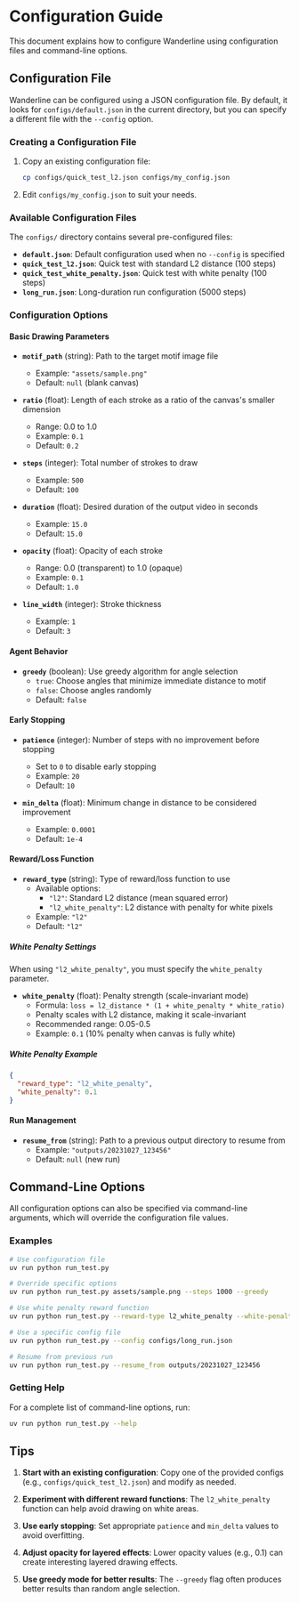 # Configuration Guide

This document explains how to configure Wanderline using configuration files and command-line options.

## Configuration File

Wanderline can be configured using a JSON configuration file. By default, it looks for `configs/default.json` in the current directory, but you can specify a different file with the `--config` option.

### Creating a Configuration File

1. Copy an existing configuration file:
   ```bash
   cp configs/quick_test_l2.json configs/my_config.json
   ```

2. Edit `configs/my_config.json` to suit your needs.

### Available Configuration Files

The `configs/` directory contains several pre-configured files:

- **`default.json`**: Default configuration used when no `--config` is specified
- **`quick_test_l2.json`**: Quick test with standard L2 distance (100 steps)
- **`quick_test_white_penalty.json`**: Quick test with white penalty (100 steps)  
- **`long_run.json`**: Long-duration run configuration (5000 steps)

### Configuration Options

#### Basic Drawing Parameters

- **`motif_path`** (string): Path to the target motif image file
  - Example: `"assets/sample.png"`
  - Default: `null` (blank canvas)

- **`ratio`** (float): Length of each stroke as a ratio of the canvas's smaller dimension
  - Range: 0.0 to 1.0
  - Example: `0.1`
  - Default: `0.2`

- **`steps`** (integer): Total number of strokes to draw
  - Example: `500`
  - Default: `100`

- **`duration`** (float): Desired duration of the output video in seconds
  - Example: `15.0`
  - Default: `15.0`

- **`opacity`** (float): Opacity of each stroke
  - Range: 0.0 (transparent) to 1.0 (opaque)
  - Example: `0.1`
  - Default: `1.0`

- **`line_width`** (integer): Stroke thickness
  - Example: `1`
  - Default: `3`

#### Agent Behavior

- **`greedy`** (boolean): Use greedy algorithm for angle selection
  - `true`: Choose angles that minimize immediate distance to motif
  - `false`: Choose angles randomly
  - Default: `false`

#### Early Stopping

- **`patience`** (integer): Number of steps with no improvement before stopping
  - Set to `0` to disable early stopping
  - Example: `20`
  - Default: `10`

- **`min_delta`** (float): Minimum change in distance to be considered improvement
  - Example: `0.0001`
  - Default: `1e-4`

#### Reward/Loss Function

- **`reward_type`** (string): Type of reward/loss function to use
  - Available options:
    - `"l2"`: Standard L2 distance (mean squared error)
    - `"l2_white_penalty"`: L2 distance with penalty for white pixels
  - Example: `"l2"`
  - Default: `"l2"`

##### White Penalty Settings

When using `"l2_white_penalty"`, you must specify the `white_penalty` parameter.

- **`white_penalty`** (float): Penalty strength (scale-invariant mode)
  - Formula: `loss = l2_distance * (1 + white_penalty * white_ratio)`
  - Penalty scales with L2 distance, making it scale-invariant
  - Recommended range: 0.05-0.5
  - Example: `0.1` (10% penalty when canvas is fully white)

##### White Penalty Example

```json
{
  "reward_type": "l2_white_penalty",
  "white_penalty": 0.1
}
```

#### Run Management

- **`resume_from`** (string): Path to a previous output directory to resume from
  - Example: `"outputs/20231027_123456"`
  - Default: `null` (new run)

## Command-Line Options

All configuration options can also be specified via command-line arguments, which will override the configuration file values.

### Examples

```bash
# Use configuration file
uv run python run_test.py

# Override specific options
uv run python run_test.py assets/sample.png --steps 1000 --greedy

# Use white penalty reward function
uv run python run_test.py --reward-type l2_white_penalty --white-penalty 0.1

# Use a specific config file
uv run python run_test.py --config configs/long_run.json

# Resume from previous run
uv run python run_test.py --resume_from outputs/20231027_123456
```

### Getting Help

For a complete list of command-line options, run:
```bash
uv run python run_test.py --help
```

## Tips

1. **Start with an existing configuration**: Copy one of the provided configs (e.g., `configs/quick_test_l2.json`) and modify as needed.

2. **Experiment with different reward functions**: The `l2_white_penalty` function can help avoid drawing on white areas.

3. **Use early stopping**: Set appropriate `patience` and `min_delta` values to avoid overfitting.

4. **Adjust opacity for layered effects**: Lower opacity values (e.g., 0.1) can create interesting layered drawing effects.

5. **Use greedy mode for better results**: The `--greedy` flag often produces better results than random angle selection.

